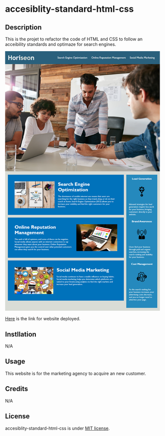 # accesiblity-standard-html-css

## Description

This is the projet to refactor the code of HTML and CSS to follow an acceibility standards and optimaze for search engines.

![mockup](./assets/images/mockup.png)

[Here](https://hiroro1989.github.io/accesiblity-standard-html-css/) is the link for website deployed.

## Instllation

N/A

## Usage

This website is for the marketing agency to acquire an new customer.

## Credits

N/A

## License

accesiblity-standard-html-css is under [MIT license](https://en.wikipedia.org/wiki/MIT_License).

